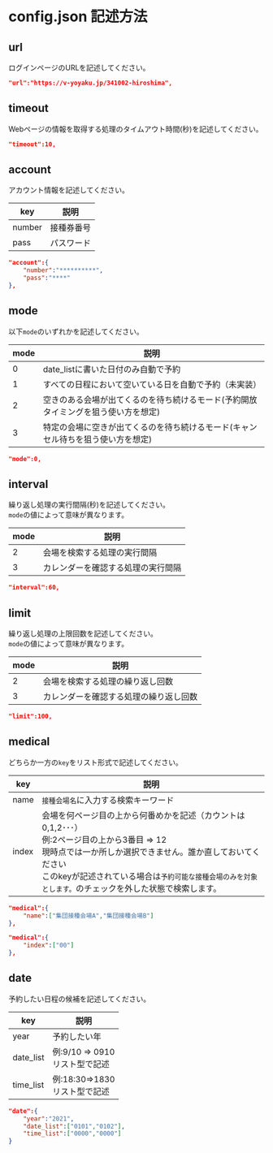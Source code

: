 # config.json 記述方法

## url

ログインページのURLを記述してください。

```json
"url":"https://v-yoyaku.jp/341002-hiroshima",
```

## timeout

Webページの情報を取得する処理のタイムアウト時間(秒)を記述してください。  

```json
"timeout":10,
```

## account

アカウント情報を記述してください。

| key | 説明 |
| --- | --- |
| number  | 接種券番号 |
| pass    | パスワード |

```json
"account":{
    "number":"**********",
    "pass":"****"
},
```

## mode

以下```mode```のいずれかを記述してください。

| mode | 説明 |
| --- | --- |
| 0 | date_listに書いた日付のみ自動で予約 |
| 1 | すべての日程において空いている日を自動で予約（未実装） |
| 2 | 空きのある会場が出てくるのを待ち続けるモード(予約開放タイミングを狙う使い方を想定) |
| 3 | 特定の会場に空きが出てくるのを待ち続けるモード(キャンセル待ちを狙う使い方を想定) |

```json
"mode":0,
```

## interval

繰り返し処理の実行間隔(秒)を記述してください。  
```mode```の値によって意味が異なります。

| mode | 説明 |
| --- | --- |
| 2 | 会場を検索する処理の実行間隔 |
| 3 | カレンダーを確認する処理の実行間隔 |

```json
"interval":60,
```

## limit

繰り返し処理の上限回数を記述してください。  
```mode```の値によって意味が異なります。

| mode | 説明 |
| --- | --- |
| 2 | 会場を検索する処理の繰り返し回数 |
| 3 | カレンダーを確認する処理の繰り返し回数 |

```json
"limit":100,
```

## medical

どちらか一方の```key```をリスト形式で記述してください。

| key | 説明 |
| --- | --- |
| name | ```接種会場名```に入力する検索キーワード |
| index | 会場を何ページ目の上から何番めかを記述（カウントは0,1,2･･･）<br> 例:2ページ目の上から3番目 ⇒ 12<br>現時点では一か所しか選択できません。誰か直しておいてください<br>このkeyが記述されている場合は```予約可能な接種会場のみを対象とします。```のチェックを外した状態で検索します。 |

```json
"medical":{
    "name":["集団接種会場A","集団接種会場B"]
},
```

```json
"medical":{
    "index":["00"]
},
```

## date

予約したい日程の候補を記述してください。

| key | 説明 |
| --- | --- |
| year | 予約したい年 |
| date_list | 例:9/10  ⇒ 0910<br>リスト型で記述 |
| time_list | 例:18:30⇒1830<br>リスト型で記述 |

```json
"date":{
    "year":"2021",
    "date_list":["0101","0102"],
    "time_list":["0000","0000"]
}
```


